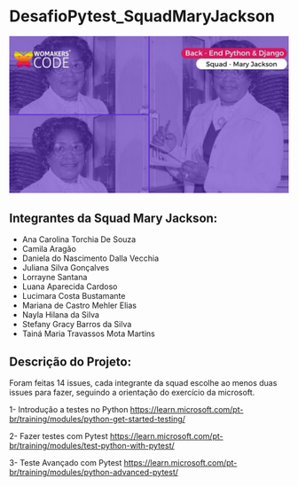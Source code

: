 # DesafioPytest_SquadMaryJackson
![Logo da Squad Mary Jackson](https://raw.githubusercontent.com/tainatravassos/img/main/Squad%20Mary%20Jackson.jpeg)
## Integrantes da Squad Mary Jackson:

- Ana Carolina Torchia De Souza
- Camila Aragão
- Daniela do Nascimento Dalla Vecchia
- Juliana Silva Gonçalves
- Lorrayne Santana
- Luana Aparecida Cardoso
- Lucimara Costa Bustamante
- Mariana de Castro Mehler Elias
- Nayla Hilana da Silva
- Stefany Gracy Barros da Silva
- Tainá Maria Travassos Mota Martins

## Descrição do Projeto:
Foram feitas 14 issues, cada integrante da squad escolhe ao menos duas issues para fazer, 
seguindo a orientação do exercício da microsoft.

1- Introdução a testes no Python 
https://learn.microsoft.com/pt-br/training/modules/python-get-started-testing/

2- Fazer testes com Pytest 
https://learn.microsoft.com/pt-br/training/modules/test-python-with-pytest/

3- Teste Avançado com Pytest
https://learn.microsoft.com/pt-br/training/modules/python-advanced-pytest/


